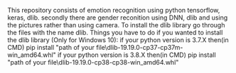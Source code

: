 This repository consists of emotion recognition using python tensorflow, keras, dlib.
secondly there are gender reconition using DNN, dlib and using the pictures rather than using camera.
To install the dlib library go through the files with the name dlib.
Things you have to do if you wanted to install the dlib library (Only for Windows 10):
if your python version is 3.7.X then(in CMD) pip install "path of your file\dlib-19.19.0-cp37-cp37m-win_amd64.whl"
if your python version is 3.8.X then(in CMD) pip install "path of your file\dlib-19.19.0-cp38-cp38-win_amd64.whl"
